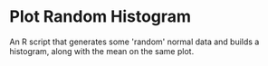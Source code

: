 # Plot Random Histogram

An R script that generates some 'random' normal data and builds a histogram,
along with the mean on the same plot.